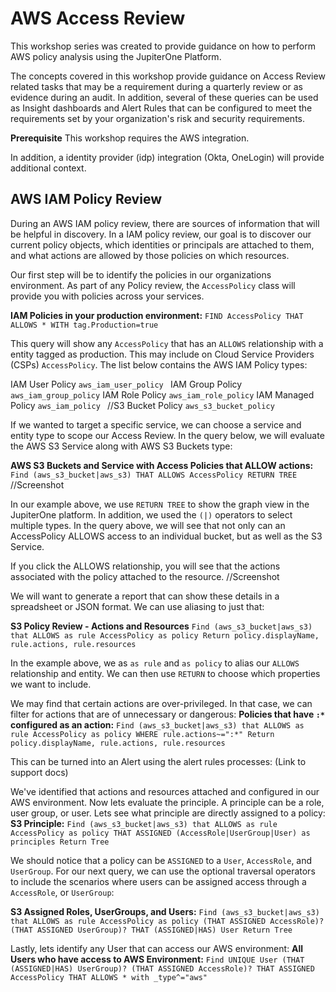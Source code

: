 # AWS Access Review

This workshop series was created to provide guidance on how to perform AWS policy analysis using the JupiterOne Platform. 

The concepts covered in this workshop provide guidance on Access Review related tasks that may be a requirement during a quarterly review or as evidence during an audit. In addition, several of these queries can be used as Insight dashboards and Alert Rules that can be configured to meet the requirements set by your organization's risk and security requirements.

**Prerequisite**
This workshop requires the AWS integration.

In addition, a identity provider (idp) integration (Okta, OneLogin) will provide additional context.

## AWS IAM Policy Review

During an AWS IAM policy review, there are sources of information that will be helpful in discovery. In a IAM policy review, our goal is to discover our current policy objects, which identities or principals are attached to them, and what actions are allowed by those policies on which resources. 

Our first step will be to identify the policies in our organizations environment. As part of any Policy review, the `AccessPolicy` class will provide you with policies across your services. 

**IAM Policies in your production environment:**
```FIND AccessPolicy THAT ALLOWS * WITH tag.Production=true```

This query will show any `AccessPolicy` that has an `ALLOWS` relationship with a entity tagged as production. This may include on Cloud Service Providers (CSPs) `AccessPolicy`. The list below contains the AWS IAM Policy types:

IAM User Policy     `aws_iam_user_policy `
IAM Group Policy    `aws_iam_group_policy`
IAM Role Policy     `aws_iam_role_policy`
IAM Managed Policy  `aws_iam_policy `
//S3 Bucket Policy    `aws_s3_bucket_policy`

If we wanted to target a specific service, we can choose a service and entity type to scope our Access Review. In the query below, we will evaluate the AWS S3 Service along with AWS S3 Buckets type:

**AWS S3 Buckets and Service with Access Policies that ALLOW actions:**
```Find (aws_s3_bucket|aws_s3) THAT ALLOWS AccessPolicy RETURN TREE```
//Screenshot

In our example above, we use `RETURN TREE` to show the graph view in the JupiterOne platform. In addition, we used the `(|)` operators to select multiple types. In the query above, we will see that not only can an AccessPolicy ALLOWS access to an individual bucket, but as well as the S3 Service.

If you click the ALLOWS relationship, you will see that the actions associated with the policy attached to the resource. 
//Screenshot

We will want to generate a report that can show these details in a spreadsheet or JSON format. We can use aliasing to just that:

**S3 Policy Review - Actions and Resources**
```Find (aws_s3_bucket|aws_s3) that ALLOWS as rule AccessPolicy as policy Return policy.displayName, rule.actions, rule.resources```

In the example above, we as `as rule` and `as policy` to alias our `ALLOWS` relationship and entity. We can then use `RETURN` to choose which properties we want to include.

We may find that certain actions are over-privileged. In that case, we can filter for actions that are of unnecessary or dangerous:
**Policies that have `:*` configured as an action:**
```Find (aws_s3_bucket|aws_s3) that ALLOWS as rule AccessPolicy as policy WHERE rule.actions~=":*" Return policy.displayName, rule.actions, rule.resources```

This can be turned into an Alert using the alert rules processes: (Link to support docs)

We've identified that actions and resources attached and configured in our AWS environment. Now lets evaluate the principle. A principle can be a role, user group, or user. Lets see what principle are directly assigned to a policy:
**S3 Principle:**
```Find (aws_s3_bucket|aws_s3) that ALLOWS as rule AccessPolicy as policy THAT ASSIGNED (AccessRole|UserGroup|User) as principles Return Tree```

We should notice that a policy can be `ASSIGNED` to a `User`, `AccessRole`, and `UserGroup`. For our next query, we can use the optional traversal operators to include the scenarios where users can be assigned access through a `AccessRole`, or `UserGroup`:

**S3 Assigned Roles, UserGroups, and Users:**
```Find (aws_s3_bucket|aws_s3) that ALLOWS as rule AccessPolicy as policy (THAT ASSIGNED AccessRole)? (THAT ASSIGNED UserGroup)? THAT (ASSIGNED|HAS) User Return Tree```

Lastly, lets identify any User that can access our AWS environment:
**All Users who have access to AWS Environment:** 
```Find UNIQUE User (THAT (ASSIGNED|HAS) UserGroup)? (THAT ASSIGNED AccessRole)? THAT ASSIGNED AccessPolicy THAT ALLOWS * with _type^="aws"```
